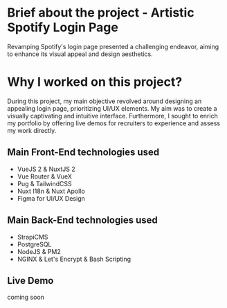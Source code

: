 
# Brief about the project - Artistic Spotify Login Page
Revamping Spotify's login page presented a challenging endeavor, aiming to enhance its visual appeal and design aesthetics.


# Why I worked on this project?
During this project, my main objective revolved around designing an appealing login page, prioritizing UI/UX elements. My aim was to create a visually captivating and intuitive interface. Furthermore, I sought to enrich my portfolio by offering live demos for recruiters to experience and assess my work directly.

## Main Front-End technologies used

- VueJS 2 & NuxtJS 2 
- Vue Router & VueX
- Pug & TailwindCSS
- Nuxt I18n & Nuxt Apollo
- Figma for UI/UX Design


## Main Back-End technologies used

- StrapiCMS
- PostgreSQL
- NodeJS & PM2
- NGINX & Let's Encrypt & Bash Scripting

## Live Demo
coming soon
